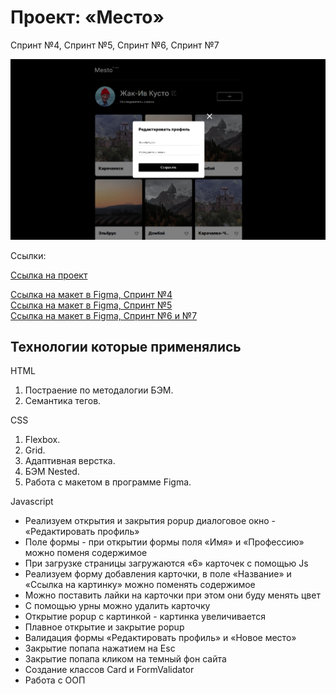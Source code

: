 <h1>Проект: «Место»</h1>

<p>Спринт №4, Спринт №5, Спринт №6, Спринт №7</p>

<img src="https://github.com/NikitaPopovA/mesto/blob/main/images/main-avatar.png" alt="Место-аватар">

<p>Ссылки:</p>

<a href="https://nikitapopova.github.io/mesto/" target="_blank">Ссылка на проект</a>

<a href="https://www.figma.com/file/2cn9N9jSkmxD84oJik7xL7/JavaScript.-Sprint-4?node-id=0%3A1&t=iJ0Sl0goebIQUHDu-0" target="_blank">Ссылка на макет в Figma, Спринт №4</a> </br>
<a href="https://www.figma.com/file/bjyvbKKJN2naO0ucURl2Z0/JavaScript.-Sprint-5?node-id=0%3A1&t=7zbjRTWSREchaRfl-0" target="_blank">Ссылка на макет в Figma, Спринт №5</a> </br>
<a href="https://www.figma.com/file/kRVLKwYG3d1HGLvh7JFWRT/JavaScript.-Sprint-6?node-id=0-1&t=oUg5C1Yq0GsYJfz5-0" target="_blank">Ссылка на макет в Figma, Спринт №6 и №7</a> </br>

<h2>Технологии которые применялись</h2>

<p>HTML</p>
<ol>
  <li>Постраение по методалогии БЭМ.</li>
  <li>Семантика тегов.</li>
</ol>

<p>CSS</p>
<ol>
  <li>Flexbox.</li>
  <li>Grid.</li>
  <li>Адаптивная верстка.</li>
  <li>БЭМ Nested.</li>
  <li>Работа с макетом в программе Figma.</li>
</ol>

<p>Javascript</p>
<ul>
  <li>Реализуем открытия и закрытия popup диалоговое окно - «Редактировать профиль»</li>
  <li>Поле формы - при открытии формы поля «Имя» и «Профессию» можно поменя содержимое</li>
  <li>При загрузке страницы загружаются «6» карточек с помощью Js</li>
  <li>Реализуем форму добавления карточки, в поле «Название» и «Ссылка на картинку» можно поменять содержимое</li>
  <li>Можно поставить лайки на карточки при этом они буду менять цвет</li>
  <li>С помощью урны можно удалить карточку</li>
  <li>Открытие popup с картинкой - картинка увеличивается</li>
  <li>Плавное открытие и закрытие popup</li>
  <li>Валидация формы «Редактировать профиль» и «Новое место»</li>
  <li>Закрытие попапа нажатием на Esc</li>
  <li>Закрытие попапа кликом на темный фон сайта</li>
  <li>Создание классов Card и FormValidator</li>
  <li>Работа с ООП</li>
</ul>

